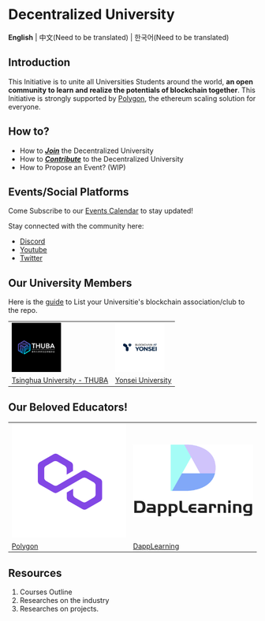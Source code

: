 # Decentralized University

**English** | 中文(Need to be translated) | 한국어(Need to be translated)

## Introduction

This Initiative is to unite all Universities Students around the world, **an open community to learn and realize the potentials of blockchain together**. This Initiative is strongly supported by [Polygon](https://polygon.technology/), the ethereum scaling solution for everyone.

## How to?
- How to [***Join***](./Manuals/How_to_Join_Decentralized_University.md) the Decentralized University
- How to [***Contribute***](./Manuals/How_to_Contribute_to_Decentralized_University.md) to the Decentralized University
- How to Propose an Event? (WIP)

## Events/Social Platforms

Come Subscribe to our [Events Calendar](https://calendar.google.com/calendar/u/7?cid=ZGVjZW50cmFsaXplZHVuaUBnbWFpbC5jb20) to stay updated! 

Stay connected with the community here:
- [Discord](https://discord.gg/sCgMbv3Xus)
- [Youtube](https://www.youtube.com/channel/UCHHgW953B95eQagoRC4d0BQ/)
- [Twitter](https://twitter.com/0xDeUniversity)

## Our University Members

Here is the [guide](./Manuals/How_to_Join_Decentralized_University.md) to List your Universitie's blockchain association/club to the repo.

<table>
	<tr>
		<td>
        	<img src="./Assets/Logos/Tsinghua_University.jpg" alt="Tsinghua_University" style="zoom:10%;"/>
		</td>
		<td>
			<img src="./Assets/Logos/Yonsei_University.jpg" alt="Yonsei_University" style="zoom:10%;"/>
    	</td>
	</tr>
	<tr>
		<td>
			<a href="https://thublockchain.org/">Tsinghua University - THUBA</a>
		</td>
		<td>
			<a href="https://yonseiblockchainlab.com/">Yonsei University</a>
		</td>
	</tr>
</table>

## Our Beloved Educators!

<table>
	<tr>
		<td>
        	<img src="./Assets/Logos/Polygon-Logo.png" alt="Polygon"/>
		</td>
		<td>
        	<img src="./Assets/Logos/DappLearning-logo-small.png" alt="DappLearning"/>
		</td>
	</tr>
	<tr>
		<td>
			<a href="https://polygon.technology/">Polygon</a>
		</td>
		<td>
			<a href="https://github.com/rebase-network/Dapp-Learning">DappLearning</a>
		</td>
	</tr>
</table>

## Resources

1. Courses Outline
2. Researches on the industry
3. Researches on projects.
